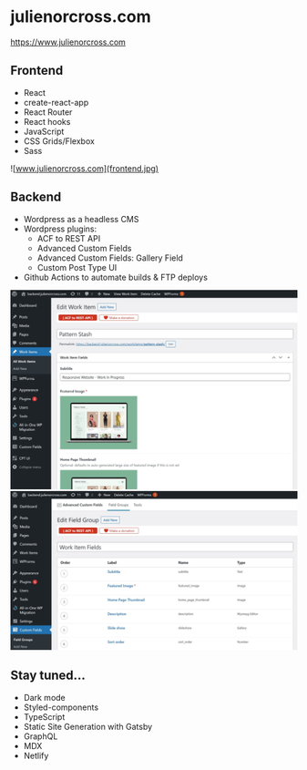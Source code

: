 # julienorcross.com

https://www.julienorcross.com

## Frontend

- React
- create-react-app
- React Router
- React hooks
- JavaScript
- CSS Grids/Flexbox
- Sass

![www.julienorcross.com](frontend.jpg)

## Backend

- Wordpress as a headless CMS
- Wordpress plugins:
    - ACF to REST API
    - Advanced Custom Fields
    - Advanced Custom Fields: Gallery Field
    - Custom Post Type UI
- Github Actions to automate builds & FTP deploys

![Custom Editor](backend.jpg)
![ACF Custom Fields](backend-acf.jpg)

## Stay tuned...

- Dark mode
- Styled-components
- TypeScript
- Static Site Generation with Gatsby
- GraphQL
- MDX
- Netlify